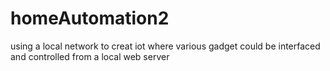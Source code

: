 # homeAutomation2
using a local network to creat iot where various gadget could be interfaced and controlled from a local web server
